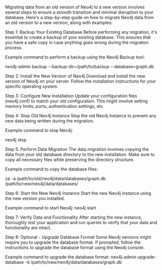 Migrating data from an old version of Neo4j to a new version involves several steps to ensure a smooth transition and minimal disruption to your database. Here's a step-by-step guide on how to migrate Neo4j data from an old version to a new version, along with examples:

Step 1: Backup Your Existing Database
Before performing any migration, it's essential to create a backup of your existing database. This ensures that you have a safe copy in case anything goes wrong during the migration process.

Example command to perform a backup using the Neo4j Backup tool:

neo4j-admin backup --backup-dir=/path/to/backup --database=graph.db

Step 2: Install the New Version of Neo4j
Download and install the new version of Neo4j on your server. Follow the installation instructions for your specific operating system.

Step 3: Configure New Installation
Update your configuration files (neo4j.conf) to match your old configuration. This might involve setting memory limits, ports, authentication settings, etc.

Step 4: Stop Old Neo4j Instance
Stop the old Neo4j instance to prevent any new data being written during the migration.

Example command to stop Neo4j:

neo4j stop

Step 5: Perform Data Migration
The data migration involves copying the data from your old database directory to the new installation. Make sure to copy all necessary files while preserving the directory structure.

Example command to copy the database files:

cp -a /path/to/old/neo4j/data/databases/graph.db /path/to/new/neo4j/data/databases/

Step 6: Start the New Neo4j Instance
Start the new Neo4j instance using the new version you installed.

Example command to start Neo4j: neo4j start

Step 7: Verify Data and Functionality
After starting the new instance, thoroughly test your application and run queries to verify that your data and functionality are intact.

Step 8: Optional - Upgrade Database Format
Some Neo4j versions might require you to upgrade the database format. If prompted, follow the instructions to upgrade the database format using the Neo4j console.

Example command to upgrade the database format:
neo4j-admin upgrade-database -d /path/to/new/neo4j/data/databases/graph.db

